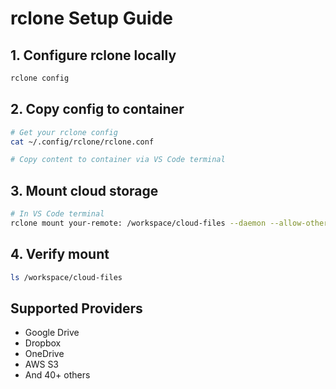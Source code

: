 # rclone Setup Guide

## 1. Configure rclone locally
```bash
rclone config
```

## 2. Copy config to container
```bash
# Get your rclone config
cat ~/.config/rclone/rclone.conf

# Copy content to container via VS Code terminal
```

## 3. Mount cloud storage
```bash
# In VS Code terminal
rclone mount your-remote: /workspace/cloud-files --daemon --allow-other --vfs-cache-mode full
```

## 4. Verify mount
```bash
ls /workspace/cloud-files
```

## Supported Providers
- Google Drive
- Dropbox
- OneDrive
- AWS S3
- And 40+ others